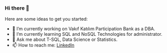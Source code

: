 ### Hi there 👋

Here are some ideas to get you started:

- 🔭 I’m currently working on Vakıf Katılım Participation Bank as a DBA.
- 🌱 I’m currently learning SQL and NoSQL Technologies for administrator.
- 💬 Ask me about T-SQL, Data Science or Statistics.
- 📫 How to reach me: [LinkedIn](https://www.linkedin.com/in/isikosman/)

